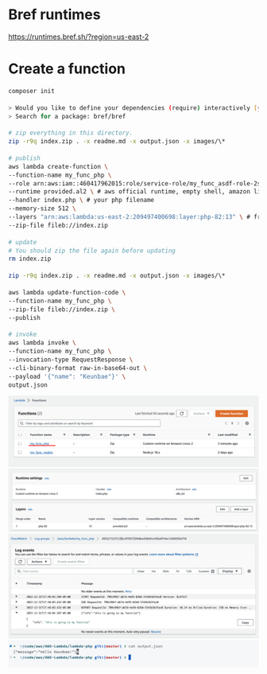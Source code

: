 # Bref runtimes

https://runtimes.bref.sh/?region=us-east-2

# Create a function

```sh
composer init

> Would you like to define your dependencies (require) interactively [yes]? yes
> Search for a package: bref/bref

# zip everything in this directory.
zip -r9q index.zip . -x readme.md -x output.json -x images/\*

# publish
aws lambda create-function \
--function-name my_func_php \
--role arn:aws:iam::460417962015:role/service-role/my_func_asdf-role-2sbdz99a \
--runtime provided.al2 \ # aws official runtime, empty shell, amazon linux(centos)
--handler index.php \ # your php filename
--memory-size 512 \
--layers "arn:aws:lambda:us-east-2:209497400698:layer:php-82:13" \ # from bref
--zip-file fileb://index.zip

# update
# You should zip the file again before updating
rm index.zip

zip -r9q index.zip . -x readme.md -x output.json -x images/\*

aws lambda update-function-code \
--function-name my_func_php \
--zip-file fileb://index.zip \
--publish

# invoke
aws lambda invoke \
--function-name my_func_php \
--invocation-type RequestResponse \
--cli-binary-format raw-in-base64-out \
--payload '{"name": "Keunbae"}' \
output.json

```

<img src="images/php1.png" />
<img src="images/php2.png" />
<img src="images/php3.png" />
<img src="images/php4.png" />
